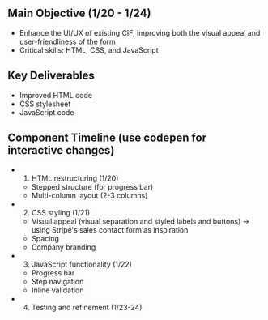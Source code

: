 ## Main Objective (1/20 - 1/24)
- Enhance the UI/UX of existing CIF, improving both the visual appeal and user-friendliness of the form
- Critical skills: HTML, CSS, and JavaScript

## Key Deliverables
- Improved HTML code
- CSS stylesheet
- JavaScript code

## Component Timeline (use codepen for interactive changes)
- 1) HTML restructuring (1/20)
  - Stepped structure (for progress bar)
  - Multi-column layout (2-3 columns)
- 2) CSS styling (1/21)
  - Visual appeal (visual separation and styled labels and buttons) -> using Stripe's sales contact form as inspiration
  - Spacing
  - Company branding
- 3) JavaScript functionality (1/22)
  - Progress bar
  - Step navigation
  - Inline validation
- 4) Testing and refinement (1/23-24)
